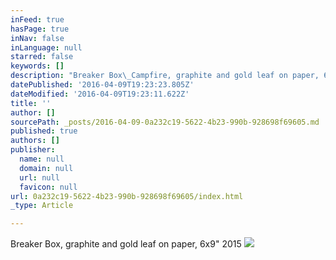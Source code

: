 ```yaml
---
inFeed: true
hasPage: true
inNav: false
inLanguage: null
starred: false
keywords: []
description: "Breaker Box\_Campfire, graphite and gold leaf on paper, 6x9\" 2015"
datePublished: '2016-04-09T19:23:23.805Z'
dateModified: '2016-04-09T19:23:11.622Z'
title: ''
author: []
sourcePath: _posts/2016-04-09-0a232c19-5622-4b23-990b-928698f69605.md
published: true
authors: []
publisher:
  name: null
  domain: null
  url: null
  favicon: null
url: 0a232c19-5622-4b23-990b-928698f69605/index.html
_type: Article

---
```

Breaker Box, graphite and gold leaf on paper, 6x9" 2015
![](https://the-grid-user-content.s3-us-west-2.amazonaws.com/1e46cef5-5b22-45b0-9c6d-52434d4df4c5.jpg)